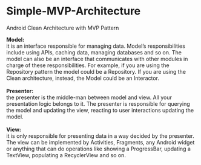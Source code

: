 # Simple-MVP-Architecture
Android Clean Architecture with MVP Pattern

<b>Model:</b><br> 
it is an interface responsible for managing data. Model’s responsibilities include using APIs, caching data, managing databases and so on. 
The model can also be an interface that communicates with other modules in charge of these responsibilities. 
For example, if you are using the Repository pattern the model could be a Repository. 
If you are using the Clean architecture, instead, the Model could be an Interactor.<br>
<br>
<b>Presenter:</b> <br>
the presenter is the middle-man between model and view. All your presentation logic belongs to it. 
The presenter is responsible for querying the model and updating the view, reacting to user interactions updating the model.<br>
<br>
<b>View:</b><br> 
it is only responsible for presenting data in a way decided by the presenter. 
The view can be implemented by Activities, Fragments, any Android widget or anything that can do operations like showing a ProgressBar, updating a TextView, populating a RecyclerView and so on.<br>



<br><br>



